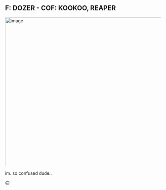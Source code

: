 ## F: DOZER - COF: KOOKOO, REAPER

<img width="709" height="481" alt="image" src="https://github.com/user-attachments/assets/45cfbdf8-ec39-4ed7-87f9-213657a39638" />

im. so confused dude..

🙃
